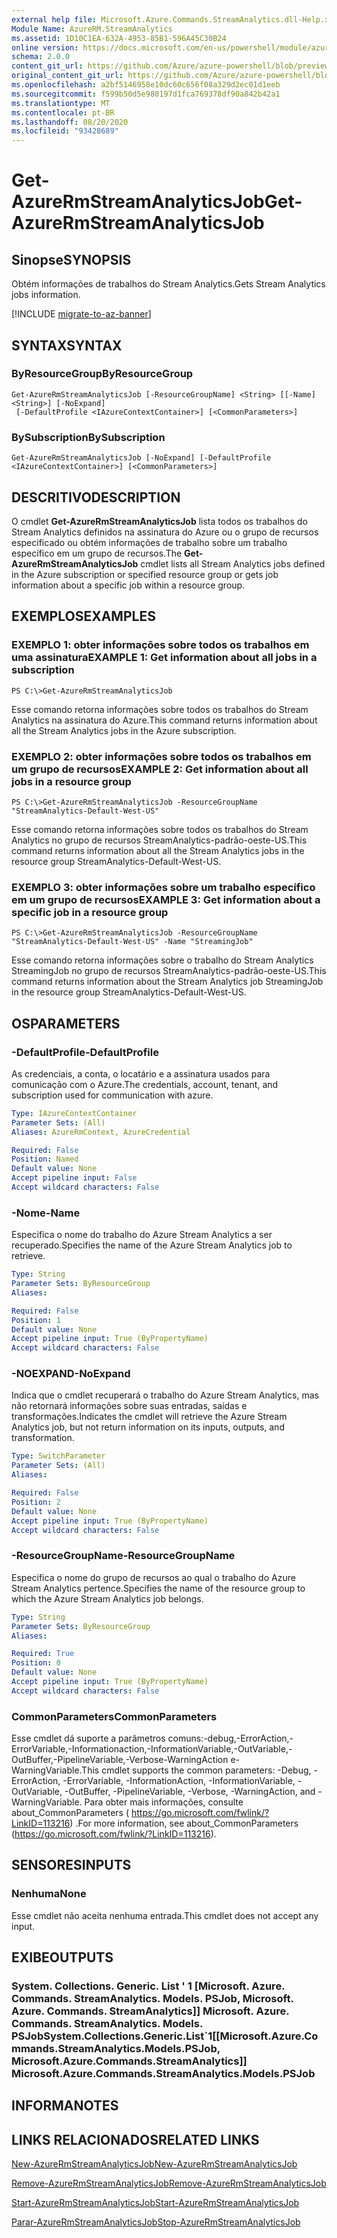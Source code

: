 ```yaml
---
external help file: Microsoft.Azure.Commands.StreamAnalytics.dll-Help.xml
Module Name: AzureRM.StreamAnalytics
ms.assetid: 1D10C1EA-632A-4953-85B1-596A45C30B24
online version: https://docs.microsoft.com/en-us/powershell/module/azurerm.streamanalytics/get-azurermstreamanalyticsjob
schema: 2.0.0
content_git_url: https://github.com/Azure/azure-powershell/blob/preview/src/ResourceManager/StreamAnalytics/Commands.StreamAnalytics/help/Get-AzureRmStreamAnalyticsJob.md
original_content_git_url: https://github.com/Azure/azure-powershell/blob/preview/src/ResourceManager/StreamAnalytics/Commands.StreamAnalytics/help/Get-AzureRmStreamAnalyticsJob.md
ms.openlocfilehash: a2bf5146958e10dc60c656f08a329d2ec01d1eeb
ms.sourcegitcommit: f599b50d5e980197d1fca769378df90a842b42a1
ms.translationtype: MT
ms.contentlocale: pt-BR
ms.lasthandoff: 08/20/2020
ms.locfileid: "93428689"
---
```

# <span data-ttu-id="2403e-101">Get-AzureRmStreamAnalyticsJob</span><span class="sxs-lookup"><span data-stu-id="2403e-101">Get-AzureRmStreamAnalyticsJob</span></span>

## <span data-ttu-id="2403e-102">Sinopse</span><span class="sxs-lookup"><span data-stu-id="2403e-102">SYNOPSIS</span></span>
<span data-ttu-id="2403e-103">Obtém informações de trabalhos do Stream Analytics.</span><span class="sxs-lookup"><span data-stu-id="2403e-103">Gets Stream Analytics jobs information.</span></span>

[!INCLUDE [migrate-to-az-banner](../../includes/migrate-to-az-banner.md)]

## <span data-ttu-id="2403e-104">SYNTAX</span><span class="sxs-lookup"><span data-stu-id="2403e-104">SYNTAX</span></span>

### <span data-ttu-id="2403e-105">ByResourceGroup</span><span class="sxs-lookup"><span data-stu-id="2403e-105">ByResourceGroup</span></span>
```
Get-AzureRmStreamAnalyticsJob [-ResourceGroupName] <String> [[-Name] <String>] [-NoExpand]
 [-DefaultProfile <IAzureContextContainer>] [<CommonParameters>]
```

### <span data-ttu-id="2403e-106">BySubscription</span><span class="sxs-lookup"><span data-stu-id="2403e-106">BySubscription</span></span>
```
Get-AzureRmStreamAnalyticsJob [-NoExpand] [-DefaultProfile <IAzureContextContainer>] [<CommonParameters>]
```

## <span data-ttu-id="2403e-107">DESCRITIVO</span><span class="sxs-lookup"><span data-stu-id="2403e-107">DESCRIPTION</span></span>
<span data-ttu-id="2403e-108">O cmdlet **Get-AzureRmStreamAnalyticsJob** lista todos os trabalhos do Stream Analytics definidos na assinatura do Azure ou o grupo de recursos especificado ou obtém informações de trabalho sobre um trabalho específico em um grupo de recursos.</span><span class="sxs-lookup"><span data-stu-id="2403e-108">The **Get-AzureRmStreamAnalyticsJob** cmdlet lists all Stream Analytics jobs defined in the Azure subscription or specified resource group or gets job information about a specific job within a resource group.</span></span>

## <span data-ttu-id="2403e-109">EXEMPLOS</span><span class="sxs-lookup"><span data-stu-id="2403e-109">EXAMPLES</span></span>

### <span data-ttu-id="2403e-110">EXEMPLO 1: obter informações sobre todos os trabalhos em uma assinatura</span><span class="sxs-lookup"><span data-stu-id="2403e-110">EXAMPLE 1: Get information about all jobs in a subscription</span></span>
```
PS C:\>Get-AzureRmStreamAnalyticsJob
```

<span data-ttu-id="2403e-111">Esse comando retorna informações sobre todos os trabalhos do Stream Analytics na assinatura do Azure.</span><span class="sxs-lookup"><span data-stu-id="2403e-111">This command returns information about all the Stream Analytics jobs in the Azure subscription.</span></span>

### <span data-ttu-id="2403e-112">EXEMPLO 2: obter informações sobre todos os trabalhos em um grupo de recursos</span><span class="sxs-lookup"><span data-stu-id="2403e-112">EXAMPLE 2: Get information about all jobs in a resource group</span></span>
```
PS C:\>Get-AzureRmStreamAnalyticsJob -ResourceGroupName "StreamAnalytics-Default-West-US"
```

<span data-ttu-id="2403e-113">Esse comando retorna informações sobre todos os trabalhos do Stream Analytics no grupo de recursos StreamAnalytics-padrão-oeste-US.</span><span class="sxs-lookup"><span data-stu-id="2403e-113">This command returns information about all the Stream Analytics jobs in the resource group StreamAnalytics-Default-West-US.</span></span>

### <span data-ttu-id="2403e-114">EXEMPLO 3: obter informações sobre um trabalho específico em um grupo de recursos</span><span class="sxs-lookup"><span data-stu-id="2403e-114">EXAMPLE 3: Get information about a specific job in a resource group</span></span>
```
PS C:\>Get-AzureRmStreamAnalyticsJob -ResourceGroupName "StreamAnalytics-Default-West-US" -Name "StreamingJob"
```

<span data-ttu-id="2403e-115">Esse comando retorna informações sobre o trabalho do Stream Analytics StreamingJob no grupo de recursos StreamAnalytics-padrão-oeste-US.</span><span class="sxs-lookup"><span data-stu-id="2403e-115">This command returns information about the Stream Analytics job StreamingJob in the resource group StreamAnalytics-Default-West-US.</span></span>

## <span data-ttu-id="2403e-116">OS</span><span class="sxs-lookup"><span data-stu-id="2403e-116">PARAMETERS</span></span>

### <span data-ttu-id="2403e-117">-DefaultProfile</span><span class="sxs-lookup"><span data-stu-id="2403e-117">-DefaultProfile</span></span>
<span data-ttu-id="2403e-118">As credenciais, a conta, o locatário e a assinatura usados para comunicação com o Azure.</span><span class="sxs-lookup"><span data-stu-id="2403e-118">The credentials, account, tenant, and subscription used for communication with azure.</span></span>

```yaml
Type: IAzureContextContainer
Parameter Sets: (All)
Aliases: AzureRmContext, AzureCredential

Required: False
Position: Named
Default value: None
Accept pipeline input: False
Accept wildcard characters: False
```

### <span data-ttu-id="2403e-119">-Nome</span><span class="sxs-lookup"><span data-stu-id="2403e-119">-Name</span></span>
<span data-ttu-id="2403e-120">Especifica o nome do trabalho do Azure Stream Analytics a ser recuperado.</span><span class="sxs-lookup"><span data-stu-id="2403e-120">Specifies the name of the Azure Stream Analytics job to retrieve.</span></span>

```yaml
Type: String
Parameter Sets: ByResourceGroup
Aliases: 

Required: False
Position: 1
Default value: None
Accept pipeline input: True (ByPropertyName)
Accept wildcard characters: False
```

### <span data-ttu-id="2403e-121">-NOEXPAND</span><span class="sxs-lookup"><span data-stu-id="2403e-121">-NoExpand</span></span>
<span data-ttu-id="2403e-122">Indica que o cmdlet recuperará o trabalho do Azure Stream Analytics, mas não retornará informações sobre suas entradas, saídas e transformações.</span><span class="sxs-lookup"><span data-stu-id="2403e-122">Indicates the cmdlet will retrieve the Azure Stream Analytics job, but not return information on its inputs, outputs, and transformation.</span></span>

```yaml
Type: SwitchParameter
Parameter Sets: (All)
Aliases: 

Required: False
Position: 2
Default value: None
Accept pipeline input: True (ByPropertyName)
Accept wildcard characters: False
```

### <span data-ttu-id="2403e-123">-ResourceGroupName</span><span class="sxs-lookup"><span data-stu-id="2403e-123">-ResourceGroupName</span></span>
<span data-ttu-id="2403e-124">Especifica o nome do grupo de recursos ao qual o trabalho do Azure Stream Analytics pertence.</span><span class="sxs-lookup"><span data-stu-id="2403e-124">Specifies the name of the resource group to which the Azure Stream Analytics job belongs.</span></span>

```yaml
Type: String
Parameter Sets: ByResourceGroup
Aliases: 

Required: True
Position: 0
Default value: None
Accept pipeline input: True (ByPropertyName)
Accept wildcard characters: False
```

### <span data-ttu-id="2403e-125">CommonParameters</span><span class="sxs-lookup"><span data-stu-id="2403e-125">CommonParameters</span></span>
<span data-ttu-id="2403e-126">Esse cmdlet dá suporte a parâmetros comuns:-debug,-ErrorAction,-ErrorVariable,-Informationaction,-InformationVariable,-OutVariable,-OutBuffer,-PipelineVariable,-Verbose-WarningAction e-WarningVariable.</span><span class="sxs-lookup"><span data-stu-id="2403e-126">This cmdlet supports the common parameters: -Debug, -ErrorAction, -ErrorVariable, -InformationAction, -InformationVariable, -OutVariable, -OutBuffer, -PipelineVariable, -Verbose, -WarningAction, and -WarningVariable.</span></span> <span data-ttu-id="2403e-127">Para obter mais informações, consulte about_CommonParameters ( https://go.microsoft.com/fwlink/?LinkID=113216) .</span><span class="sxs-lookup"><span data-stu-id="2403e-127">For more information, see about_CommonParameters (https://go.microsoft.com/fwlink/?LinkID=113216).</span></span>

## <span data-ttu-id="2403e-128">SENSORES</span><span class="sxs-lookup"><span data-stu-id="2403e-128">INPUTS</span></span>

### <span data-ttu-id="2403e-129">Nenhuma</span><span class="sxs-lookup"><span data-stu-id="2403e-129">None</span></span>
<span data-ttu-id="2403e-130">Esse cmdlet não aceita nenhuma entrada.</span><span class="sxs-lookup"><span data-stu-id="2403e-130">This cmdlet does not accept any input.</span></span>

## <span data-ttu-id="2403e-131">EXIBE</span><span class="sxs-lookup"><span data-stu-id="2403e-131">OUTPUTS</span></span>

### <span data-ttu-id="2403e-132">System. Collections. Generic. List ' 1 [Microsoft. Azure. Commands. StreamAnalytics. Models. PSJob, Microsoft. Azure. Commands. StreamAnalytics]] Microsoft. Azure. Commands. StreamAnalytics. Models. PSJob</span><span class="sxs-lookup"><span data-stu-id="2403e-132">System.Collections.Generic.List\`1[[Microsoft.Azure.Commands.StreamAnalytics.Models.PSJob, Microsoft.Azure.Commands.StreamAnalytics]]            Microsoft.Azure.Commands.StreamAnalytics.Models.PSJob</span></span>

## <span data-ttu-id="2403e-133">INFORMA</span><span class="sxs-lookup"><span data-stu-id="2403e-133">NOTES</span></span>

## <span data-ttu-id="2403e-134">LINKS RELACIONADOS</span><span class="sxs-lookup"><span data-stu-id="2403e-134">RELATED LINKS</span></span>

[<span data-ttu-id="2403e-135">New-AzureRmStreamAnalyticsJob</span><span class="sxs-lookup"><span data-stu-id="2403e-135">New-AzureRmStreamAnalyticsJob</span></span>](./New-AzureRmStreamAnalyticsJob.md)

[<span data-ttu-id="2403e-136">Remove-AzureRmStreamAnalyticsJob</span><span class="sxs-lookup"><span data-stu-id="2403e-136">Remove-AzureRmStreamAnalyticsJob</span></span>](./Remove-AzureRmStreamAnalyticsJob.md)

[<span data-ttu-id="2403e-137">Start-AzureRmStreamAnalyticsJob</span><span class="sxs-lookup"><span data-stu-id="2403e-137">Start-AzureRmStreamAnalyticsJob</span></span>](./Start-AzureRmStreamAnalyticsJob.md)

[<span data-ttu-id="2403e-138">Parar-AzureRmStreamAnalyticsJob</span><span class="sxs-lookup"><span data-stu-id="2403e-138">Stop-AzureRmStreamAnalyticsJob</span></span>](./Stop-AzureRmStreamAnalyticsJob.md)


